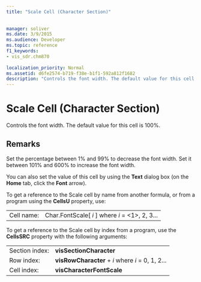 ```yaml
---
title: "Scale Cell (Character Section)"
 
 
manager: soliver
ms.date: 3/9/2015
ms.audience: Developer
ms.topic: reference
f1_keywords:
- vis_sdr.chm870
 
localization_priority: Normal
ms.assetid: d6fe2574-b719-f38e-b1f1-592a812f1682
description: "Controls the font width. The default value for this cell is 100%."
---
```


# Scale Cell (Character Section)

Controls the font width. The default value for this cell is 100%.
  
## Remarks

Set the percentage between 1% and 99% to decrease the font width. Set it between 101% and 600% to increase the font width.
  
You can also set the value of this cell by using the **Text** dialog box (on the **Home** tab, click the **Font** arrow). 
  
To get a reference to the Scale cell by name from another formula, or from a program using the **CellsU** property, use: 
  
|||
|:-----|:-----|
|Cell name:  <br/> |Char.FontScale[ *i*  ] where  *i*  = <1>, 2, 3...  <br/> |
   
To get a reference to the Scale cell by index from a program, use the **CellsSRC** property with the following arguments: 
  
|||
|:-----|:-----|
|Section index:  <br/> |**visSectionCharacter** <br/> |
|Row index:  <br/> |**visRowCharacter** +  *i*  where  *i*  = 0, 1, 2...  <br/> |
|Cell index:  <br/> |**visCharacterFontScale** <br/> |
   

